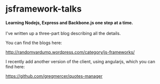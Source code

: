 jsframework-talks
==============

#### Learning Nodejs, Express and Backbone.js one step at a time.

I've written up a three-part blog describing all the details.

You can find the blogs here:

http://randomvardump.wordpress.com/category/js-frameworks/

I recently add another version of the client, using angularjs, which you can find here:

https://github.com/gregmercer/quotes-manager
